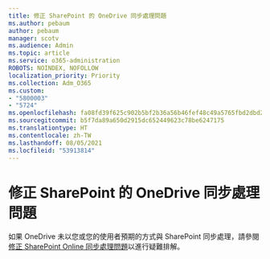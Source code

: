 ```yaml
---
title: 修正 SharePoint 的 OneDrive 同步處理問題
ms.author: pebaum
author: pebaum
manager: scotv
ms.audience: Admin
ms.topic: article
ms.service: o365-administration
ROBOTS: NOINDEX, NOFOLLOW
localization_priority: Priority
ms.collection: Adm_O365
ms.custom:
- "5800003"
- "5724"
ms.openlocfilehash: fa08fd39f625c902b5bf2b36a56b46fef48c49a5765fbd2dbd23dc5b820c5c9f
ms.sourcegitcommit: b5f7da89a650d2915dc652449623c78be6247175
ms.translationtype: HT
ms.contentlocale: zh-TW
ms.lasthandoff: 08/05/2021
ms.locfileid: "53913814"
---
```

# <a name="fix-onedrive-sync-issues-with-sharepoint"></a>修正 SharePoint 的 OneDrive 同步處理問題

如果 OneDrive 未以您或您的使用者預期的方式與 SharePoint 同步處理，請參閱[修正 SharePoint Online 同步處理問題](https://support.office.com/article/fix-sharepoint-online-sync-problems-aaa2d172-8d45-4e94-9c04-5364d04ca2f4?ui=en-US&rs=en-US&ad=US)以進行疑難排解。
